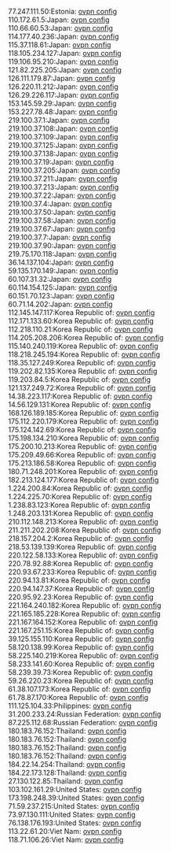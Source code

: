 77.247.111.50:Estonia: [ovpn config](vpn/77_247_111_50.ovpn)  
110.172.61.5:Japan: [ovpn config](vpn/110_172_61_5.ovpn)  
110.66.60.53:Japan: [ovpn config](vpn/110_66_60_53.ovpn)  
114.177.40.236:Japan: [ovpn config](vpn/114_177_40_236.ovpn)  
115.37.118.61:Japan: [ovpn config](vpn/115_37_118_61.ovpn)  
118.105.234.127:Japan: [ovpn config](vpn/118_105_234_127.ovpn)  
119.106.95.210:Japan: [ovpn config](vpn/119_106_95_210.ovpn)  
121.82.225.205:Japan: [ovpn config](vpn/121_82_225_205.ovpn)  
126.111.179.87:Japan: [ovpn config](vpn/126_111_179_87.ovpn)  
126.220.11.212:Japan: [ovpn config](vpn/126_220_11_212.ovpn)  
126.29.226.117:Japan: [ovpn config](vpn/126_29_226_117.ovpn)  
153.145.59.29:Japan: [ovpn config](vpn/153_145_59_29.ovpn)  
153.227.78.48:Japan: [ovpn config](vpn/153_227_78_48.ovpn)  
219.100.37.1:Japan: [ovpn config](vpn/219_100_37_1.ovpn)  
219.100.37.108:Japan: [ovpn config](vpn/219_100_37_108.ovpn)  
219.100.37.109:Japan: [ovpn config](vpn/219_100_37_109.ovpn)  
219.100.37.125:Japan: [ovpn config](vpn/219_100_37_125.ovpn)  
219.100.37.138:Japan: [ovpn config](vpn/219_100_37_138.ovpn)  
219.100.37.19:Japan: [ovpn config](vpn/219_100_37_19.ovpn)  
219.100.37.205:Japan: [ovpn config](vpn/219_100_37_205.ovpn)  
219.100.37.211:Japan: [ovpn config](vpn/219_100_37_211.ovpn)  
219.100.37.213:Japan: [ovpn config](vpn/219_100_37_213.ovpn)  
219.100.37.22:Japan: [ovpn config](vpn/219_100_37_22.ovpn)  
219.100.37.4:Japan: [ovpn config](vpn/219_100_37_4.ovpn)  
219.100.37.50:Japan: [ovpn config](vpn/219_100_37_50.ovpn)  
219.100.37.58:Japan: [ovpn config](vpn/219_100_37_58.ovpn)  
219.100.37.67:Japan: [ovpn config](vpn/219_100_37_67.ovpn)  
219.100.37.7:Japan: [ovpn config](vpn/219_100_37_7.ovpn)  
219.100.37.90:Japan: [ovpn config](vpn/219_100_37_90.ovpn)  
219.75.170.118:Japan: [ovpn config](vpn/219_75_170_118.ovpn)  
36.14.137.104:Japan: [ovpn config](vpn/36_14_137_104.ovpn)  
59.135.170.149:Japan: [ovpn config](vpn/59_135_170_149.ovpn)  
60.107.31.32:Japan: [ovpn config](vpn/60_107_31_32.ovpn)  
60.114.154.125:Japan: [ovpn config](vpn/60_114_154_125.ovpn)  
60.151.70.123:Japan: [ovpn config](vpn/60_151_70_123.ovpn)  
60.71.14.202:Japan: [ovpn config](vpn/60_71_14_202.ovpn)  
112.145.147.117:Korea Republic of: [ovpn config](vpn/112_145_147_117.ovpn)  
112.171.133.60:Korea Republic of: [ovpn config](vpn/112_171_133_60.ovpn)  
112.218.110.21:Korea Republic of: [ovpn config](vpn/112_218_110_21.ovpn)  
114.205.208.206:Korea Republic of: [ovpn config](vpn/114_205_208_206.ovpn)  
115.140.240.119:Korea Republic of: [ovpn config](vpn/115_140_240_119.ovpn)  
118.218.245.194:Korea Republic of: [ovpn config](vpn/118_218_245_194.ovpn)  
118.35.127.249:Korea Republic of: [ovpn config](vpn/118_35_127_249.ovpn)  
119.202.82.135:Korea Republic of: [ovpn config](vpn/119_202_82_135.ovpn)  
119.203.84.5:Korea Republic of: [ovpn config](vpn/119_203_84_5.ovpn)  
121.137.249.72:Korea Republic of: [ovpn config](vpn/121_137_249_72.ovpn)  
14.38.223.117:Korea Republic of: [ovpn config](vpn/14_38_223_117.ovpn)  
14.56.129.131:Korea Republic of: [ovpn config](vpn/14_56_129_131.ovpn)  
168.126.189.185:Korea Republic of: [ovpn config](vpn/168_126_189_185.ovpn)  
175.112.220.179:Korea Republic of: [ovpn config](vpn/175_112_220_179.ovpn)  
175.124.142.69:Korea Republic of: [ovpn config](vpn/175_124_142_69.ovpn)  
175.198.134.210:Korea Republic of: [ovpn config](vpn/175_198_134_210.ovpn)  
175.200.10.213:Korea Republic of: [ovpn config](vpn/175_200_10_213.ovpn)  
175.209.49.66:Korea Republic of: [ovpn config](vpn/175_209_49_66.ovpn)  
175.213.186.58:Korea Republic of: [ovpn config](vpn/175_213_186_58.ovpn)  
180.71.248.201:Korea Republic of: [ovpn config](vpn/180_71_248_201.ovpn)  
182.213.124.177:Korea Republic of: [ovpn config](vpn/182_213_124_177.ovpn)  
1.224.200.84:Korea Republic of: [ovpn config](vpn/1_224_200_84.ovpn)  
1.224.225.70:Korea Republic of: [ovpn config](vpn/1_224_225_70.ovpn)  
1.238.83.123:Korea Republic of: [ovpn config](vpn/1_238_83_123.ovpn)  
1.248.203.131:Korea Republic of: [ovpn config](vpn/1_248_203_131.ovpn)  
210.112.148.213:Korea Republic of: [ovpn config](vpn/210_112_148_213.ovpn)  
211.211.202.208:Korea Republic of: [ovpn config](vpn/211_211_202_208.ovpn)  
218.157.204.2:Korea Republic of: [ovpn config](vpn/218_157_204_2.ovpn)  
218.53.139.139:Korea Republic of: [ovpn config](vpn/218_53_139_139.ovpn)  
220.122.58.133:Korea Republic of: [ovpn config](vpn/220_122_58_133.ovpn)  
220.78.92.88:Korea Republic of: [ovpn config](vpn/220_78_92_88.ovpn)  
220.93.67.233:Korea Republic of: [ovpn config](vpn/220_93_67_233.ovpn)  
220.94.13.81:Korea Republic of: [ovpn config](vpn/220_94_13_81.ovpn)  
220.94.147.37:Korea Republic of: [ovpn config](vpn/220_94_147_37.ovpn)  
220.95.92.23:Korea Republic of: [ovpn config](vpn/220_95_92_23.ovpn)  
221.164.240.182:Korea Republic of: [ovpn config](vpn/221_164_240_182.ovpn)  
221.165.185.228:Korea Republic of: [ovpn config](vpn/221_165_185_228.ovpn)  
221.167.164.152:Korea Republic of: [ovpn config](vpn/221_167_164_152.ovpn)  
221.167.251.15:Korea Republic of: [ovpn config](vpn/221_167_251_15.ovpn)  
39.125.155.110:Korea Republic of: [ovpn config](vpn/39_125_155_110.ovpn)  
58.120.138.99:Korea Republic of: [ovpn config](vpn/58_120_138_99.ovpn)  
58.225.140.219:Korea Republic of: [ovpn config](vpn/58_225_140_219.ovpn)  
58.233.141.60:Korea Republic of: [ovpn config](vpn/58_233_141_60.ovpn)  
58.239.39.73:Korea Republic of: [ovpn config](vpn/58_239_39_73.ovpn)  
59.26.220.23:Korea Republic of: [ovpn config](vpn/59_26_220_23.ovpn)  
61.38.107.173:Korea Republic of: [ovpn config](vpn/61_38_107_173.ovpn)  
61.78.87.170:Korea Republic of: [ovpn config](vpn/61_78_87_170.ovpn)  
111.125.104.33:Philippines: [ovpn config](vpn/111_125_104_33.ovpn)  
31.200.233.24:Russian Federation: [ovpn config](vpn/31_200_233_24.ovpn)  
87.225.112.68:Russian Federation: [ovpn config](vpn/87_225_112_68.ovpn)  
180.183.76.152:Thailand: [ovpn config](vpn/180_183_76_152.ovpn)  
180.183.76.152:Thailand: [ovpn config](vpn/180_183_76_152.ovpn)  
180.183.76.152:Thailand: [ovpn config](vpn/180_183_76_152.ovpn)  
180.183.76.152:Thailand: [ovpn config](vpn/180_183_76_152.ovpn)  
184.22.14.254:Thailand: [ovpn config](vpn/184_22_14_254.ovpn)  
184.22.173.128:Thailand: [ovpn config](vpn/184_22_173_128.ovpn)  
27.130.122.85:Thailand: [ovpn config](vpn/27_130_122_85.ovpn)  
103.102.161.29:United States: [ovpn config](vpn/103_102_161_29.ovpn)  
173.198.248.39:United States: [ovpn config](vpn/173_198_248_39.ovpn)  
71.59.237.215:United States: [ovpn config](vpn/71_59_237_215.ovpn)  
73.97.130.111:United States: [ovpn config](vpn/73_97_130_111.ovpn)  
76.138.176.193:United States: [ovpn config](vpn/76_138_176_193.ovpn)  
113.22.61.20:Viet Nam: [ovpn config](vpn/113_22_61_20.ovpn)  
118.71.106.26:Viet Nam: [ovpn config](vpn/118_71_106_26.ovpn)  
